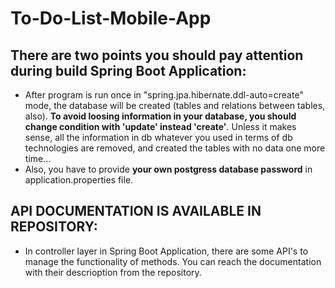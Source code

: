 # To-Do-List-Mobile-App

## There are two points you should pay attention during build Spring Boot Application:

* After program is run once in "spring.jpa.hibernate.ddl-auto=create" mode, the database will be created (tables and relations between tables, also). **To avoid loosing information in your database, you should change condition with 'update' instead 'create'**. Unless it makes sense, all the information in db whatever you used in terms of db technologies are removed, and created the tables with no data one more time...
* Also, you have to provide **your own postgress database password** in application.properties file.

## API DOCUMENTATION IS AVAILABLE IN REPOSITORY: 
- In controller layer in Spring Boot Application, there are some API's to manage the functionality of methods. You can reach the documentation with their descrioption from the repository.
